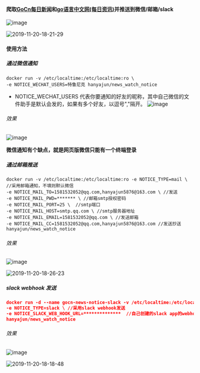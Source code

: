 #### 爬取[GoCn每日新闻](https://gocn.vip/topics/node18)和[go语言中文网(每日资讯)](https://studygolang.com/go/godaily)并推送到微信/邮箱/slack
![image](http://cdn.hanyajun.com/news_watch.png)

![2019-11-20-18-21-29](http://cdn.hanyajun.com/2019-11-20-18-21-29.png)
#### 使用方法
##### 通过微信通知

```
docker run -v /etc/localtime:/etc/localtime:ro \
-e NOTICE_WECHAT_USERS=特鲁尼克 hanyajun/news_watch_notice
```
- NOTICE_WECHAT_USERS 代表你要通知的好友的昵称，其中自己微信的文件助手是默认会发的，如果有多个好友，以逗号","隔开。
![image](http://cdn.hanyajun.com/news_notice_wechat.png)
###### 效果
![image](http://cdn.hanyajun.com/20190530_233034_wechat8.png)

**微信通知有个缺点，就是网页版微信只能有一个终端登录**
##### 通过邮箱推送

```
docker run -v /etc/localtime:/etc/localtime:ro -e NOTICE_TYPE=mail \ //采用邮箱通知，不填则默认微信
-e NOTICE_MAIL_TO=1581532052@qq.com,hanyajun5876@163.com \ //发送
-e NOTICE_MAIL_PWD=******* \ //邮箱smtp授权密码
-e NOTICE_MAIL_PORT=25 \  //smtp端口
-e NOTICE_MAIL_HOST=smtp.qq.com \ //smtp服务器地址
-e NOTICE_MAIL_EMAIL=1581532052@qq.com \ //发送邮箱
-e NOTICE_MAIL_CC=1581532052@qq.com,hanyajun5876@163.com //发送抄送 hanyajun/news_watch_notice
```
###### 效果
![image](http://cdn.hanyajun.com/wechat4.png)

![2019-11-20-18-26-23](http://cdn.hanyajun.com/2019-11-20-18-26-23.png)

##### slack webhook 发送
```json
docker run -d --name gocn-news-notice-slack -v /etc/localtime:/etc/localtime:ro \
-e NOTICE_TYPE=slack \ //采用slack webhook发送
-e NOTICE_SLACK_WEB_HOOK_URL=**************  //自己创建的slack app的webhook的url
hanyajun/news_watch_notice

```
###### 效果

![image](http://cdn.hanyajun.com/20190604_011032_slack_send.png)

![2019-11-20-18-18-48](http://cdn.hanyajun.com/2019-11-20-18-18-48.png)
